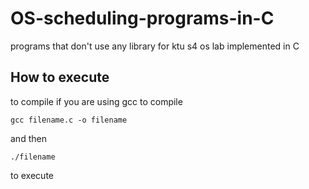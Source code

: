 # OS-scheduling-programs-in-C
programs that don't use any library for ktu s4 os lab implemented in C

## How to execute

to compile if you are using gcc to compile
```
gcc filename.c -o filename
```

and then
```
./filename
```
to execute
